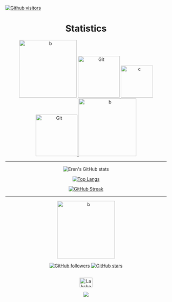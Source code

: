 [![Github visitors](https://visitor-badge.glitch.me/badge?page_id=erensolmaz.visitor-badge&right_color=orange&left_text=Visitors)](https://gitHub.com/erensolmaz)
<div align="center">



<!--
**erensolmaz/erensolmaz** is a ✨ _special_ ✨ repository because its `README.md` (this file) appears on your GitHub profile.
Here are some ideas to get you started:
- 🔭 I’m currently working on ...
- 🌱 I’m currently learning ...
- 👯 I’m looking to collaborate on ...
- 🤔 I’m looking for help with ...
- 💬 Ask me about ...
- 📫 How to reach me: ...
- 😄 Pronouns: ...
- ⚡ Fun fact: ...
-->




 # Statistics 

<a href="https://github.com/" target="_blank" rel="noreferrer">  <img src="https://media.giphy.com/media/BMJVBbow2MTIGtRBqQ/giphy.gif" width="180" alt="b"/> </a>
<a href="https://git-scm.com/" target="_blank" rel="noreferrer">  <img src="https://media.giphy.com/media/kH1DBkPNyZPOk0BxrM/giphy.gif" width="130"  alt="Git"/> </a>
 <a href="https://github.com/" target="_blank" rel="noreferrer">  <img src="https://i.giphy.com/media/KzJkzjggfGN5Py6nkT/200.webp" width="100" alt="c"/> </a>
   <a href="https://git-scm.com/" target="_blank" rel="noreferrer">  <img src="https://media.giphy.com/media/kH1DBkPNyZPOk0BxrM/giphy.gif" width="130"  alt="Git"/> </a>
<a href="https://github.com/" target="_blank" rel="noreferrer">  <img src="https://media.giphy.com/media/BMJVBbow2MTIGtRBqQ/giphy.gif" width="180" alt="b"/> </a>

<hr>

![Eren's GitHub stats](https://github-readme-stats.vercel.app/api?username=erensolmaz&theme=codeSTACKr&show_icons=true)

[![Top Langs](https://github-readme-stats.vercel.app/api/top-langs/?username=erensolmaz&theme=codeSTACKr)](https://github.com/erensolmaz/github-readme-stats)

[![GitHub Streak](https://github-readme-streak-stats.herokuapp.com?user=erensolmaz&theme=highcontrast&border_radius=&ring=DD5119&background=0B151E&border=101D2D&dates=FFCE36&currStreakLabel=40DD20)](https://git.io/streak-stats)

<hr>

<a href="https://github.com/" target="_blank" rel="noreferrer">  <img src="https://media.giphy.com/media/gkUxOOHXZEoZKc9bGr/giphy.gif" width="180" alt="b"/> </a>

[![GitHub followers](https://img.shields.io/github/followers/erensolmaz?style=for-the-badge&logo=github&color=orange)](https://github.com/erensolmaz?tab=followers)
[![GitHub stars](https://img.shields.io/github/stars/erensolmaz?style=for-the-badge&logo=github&color=orange)](https://github.com/erensolmaz?tab=stars)

  ##


  <p align="center">
  <a href="https://www.linkedin.com/in/noiren/" target="_blank"><img align="center"
      src="https://raw.githubusercontent.com/rahuldkjain/github-profile-readme-generator/master/src/images/icons/Social/linked-in-alt.svg"
      alt="Lakshay" height="30" width="40" /></a>

</p>
 <p  align="center">
<img src="https://user-images.githubusercontent.com/73097560/115834477-dbab4500-a447-11eb-908a-139a6edaec5c.gif"> 
 
</div>

